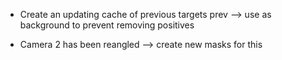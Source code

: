 * Create an updating cache of previous targets prev --> use as background to prevent removing positives







* Camera 2 has been reangled --> create new masks for this